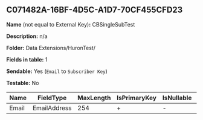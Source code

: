 ## C071482A-16BF-4D5C-A1D7-70CF455CFD23

**Name** (not equal to External Key)**:** CBSingleSubTest

**Description:** n/a

**Folder:** Data Extensions/HuronTest/

**Fields in table:** 1

**Sendable:** Yes (`Email` to `Subscriber Key`)

**Testable:** No

| Name | FieldType | MaxLength | IsPrimaryKey | IsNullable | DefaultValue |
| --- | --- | --- | --- | --- | --- |
| Email | EmailAddress | 254 | + | - |  |
